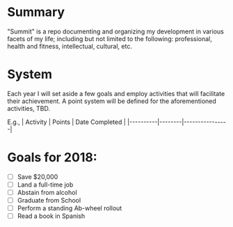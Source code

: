 # Summary
"Summit" is a repo documenting and organizing my development in various facets of my life; including but not limited to the following: professional, health and fitness, intellectual, cultural, etc.

# System
Each year I will set aside a few goals and employ activities that will facilitate their achievement. A point system will be defined for the aforementioned activities, TBD.

E.g.,
| Activity | Points | Date Completed |
|----------|--------|----------------|


# Goals for 2018:
- [ ] Save $20,000
- [ ] Land a full-time job
- [ ] Abstain from alcohol
- [ ] Graduate from School
- [ ] Perform a standing Ab-wheel rollout
- [ ] Read a book in Spanish
